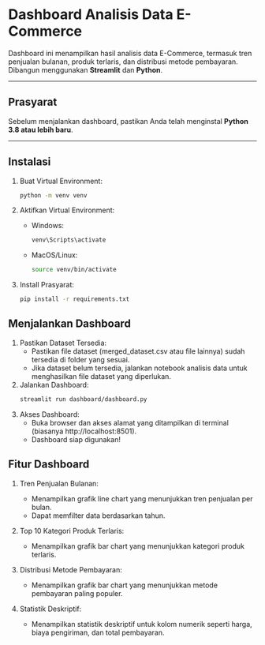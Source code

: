 # Dashboard Analisis Data E-Commerce

Dashboard ini menampilkan hasil analisis data E-Commerce, termasuk tren penjualan bulanan, produk terlaris, dan distribusi metode pembayaran. Dibangun menggunakan **Streamlit** dan **Python**.

---

## Prasyarat

Sebelum menjalankan dashboard, pastikan Anda telah menginstal **Python 3.8 atau lebih baru**.

---

## Instalasi

1. Buat Virtual Environment:

   ```bash
   python -m venv venv
   ```

2. Aktifkan Virtual Environment:
   - Windows:
     ```bash
     venv\Scripts\activate
     ```
   - MacOS/Linux:
     ```bash
     source venv/bin/activate
     ```
3. Install Prasyarat:
   ```bash
   pip install -r requirements.txt
   ```

## Menjalankan Dashboard

1. Pastikan Dataset Tersedia:
   - Pastikan file dataset (merged_dataset.csv atau file lainnya) sudah tersedia di folder yang sesuai.
   - Jika dataset belum tersedia, jalankan notebook analisis data untuk menghasilkan file dataset yang diperlukan.
2. Jalankan Dashboard:
   ```bash
   streamlit run dashboard/dashboard.py
   ```
3. Akses Dashboard:
   - Buka browser dan akses alamat yang ditampilkan di terminal (biasanya http://localhost:8501).
   - Dashboard siap digunakan!

## Fitur Dashboard

1. Tren Penjualan Bulanan:

   - Menampilkan grafik line chart yang menunjukkan tren penjualan per bulan.
   - Dapat memfilter data berdasarkan tahun.

2. Top 10 Kategori Produk Terlaris:

   - Menampilkan grafik bar chart yang menunjukkan kategori produk terlaris.

3. Distribusi Metode Pembayaran:

   - Menampilkan grafik bar chart yang menunjukkan metode pembayaran paling populer.

4. Statistik Deskriptif:
   - Menampilkan statistik deskriptif untuk kolom numerik seperti harga, biaya pengiriman, dan total pembayaran.

